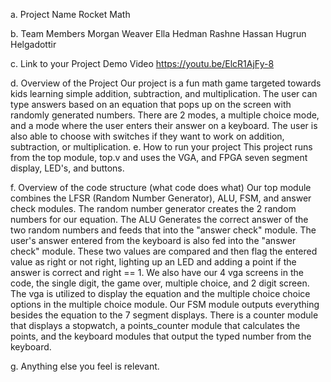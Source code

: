 a. Project Name
  Rocket Math

b. Team Members
  Morgan Weaver 
  Ella Hedman 
  Rashne Hassan 
  Hugrun Helgadottir

c. Link to your Project Demo Video
https://youtu.be/ElcR1AjFy-8

d. Overview of the Project
  Our project is a fun math game targeted towards kids learning simple addition, subtraction, and multiplication. The user can type answers based on an equation that pops up 
  on the screen with randomly generated numbers. 
  There are 2 modes, a multiple choice mode, and a mode where the user enters their answer on a keyboard. The user is also able to choose with switches if they want to work on 
  addition, subtraction, or multiplication. 
e. How to run your project
  This project runs from the top module, top.v and uses the VGA, and FPGA seven segment display, LED's, and buttons. 

  
f. Overview of the code structure (what code does what)
  Our top module combines the LFSR (Random Number Generator), ALU, FSM, and answer check modules. The random number generator creates the 2 random numbers for our equation. The ALU Generates the correct answer of the two random numbers and feeds that into the "answer check" module. The user's answer entered from the keyboard is also fed into the "answer check" module. These two values are compared and then flag the entered value as right or not right, lighting up an LED and adding a point if the answer is correct and right == 1. We also have our 4 vga screens in the code, the single digit, the game over, multiple choice, and 2 digit screen. The vga is utilized to display the equation and the multiple choice choice options in the multiple choice module. Our FSM module outputs everything besides the equation to the 7 segment displays. There is a counter module that displays a stopwatch, a points_counter module that calculates the points, and the keyboard modules that output the typed number from the keyboard.

g. Anything else you feel is relevant.
